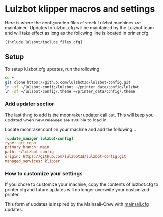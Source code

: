 # Lulzbot klipper macros and settings

Here is where the configuration files of stock Lulzbot machines are maintained. Updates to lulzbot.cfg will be maintained by the Lulzbot team and will take effect as long as the following line is located in printer.cfg.

```
[include lulzbot/include_files.cfg]
```

## Setup

To setup lulzbot.cfg updates, run the following

```sh
cd ~
git clone https://github.com/lulzbot3d/lulzbot-config.git
ln -sf ~/lulzbot-config/lulzbot ~/printer_data/config/lulzbot
ln -sf ~/lulzbot-config/.theme ~/printer_data/config/.theme
```
### Add updater section

The last thing to add is the moonraker updater call out. This will keep you updated when new releases are avalible to load in.

Locate moonraker.conf on your machine and add the following...

```ini
[update_manager lulzbot-config]
type: git_repo
primary_branch: main
path: ~/lulzbot-config
origin: https://github.com/lulzbot3d/lulzbot-config.git
managed_services: klipper
```

### How to customize your settings

If you chose to customize your machine, copy the contents of lulzbot.cfg to printer.cfg and future updates will no longer overwrite your customized printer.

This form of updates is inspired by the Mainsail-Crew with [mainsail.cfg](https://github.com/mainsail-crew/mainsail-config) updates.
